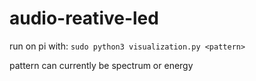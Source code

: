 # audio-reative-led


run on pi with: `sudo python3 visualization.py <pattern>`

pattern can currently be spectrum or energy
